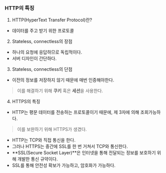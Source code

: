 ### HTTP의 특징
1. HTTP(HyperText Transfer Protocol)란?
- 데이터를 주고 받기 위한 프로토콜

2. Stateless, connectless의 장점
- 하나의 요청에 응답하므로 독립적이다.
- 서버 디자인이 간단하다.

3. Stateless, connectless의 단점
- 이전의 정보를 저장하지 않기 때문에 매번 인증해야한다.
> 이를 해결하기 위해 **쿠키** 혹은 **세션**을 사용한다.

4. HTTPS의 특징
- HTTP는 평문 데이터를 전송하는 프로토콜이기 때문에, 제 3자에 의해 조회가능하다.
> 이를 보완하기 위해 HTTPS가 생겼다.
- HTTP는 TCP와 직접 통신을 한다.
- 그러나 HTTPS는 중간에 SSL를 한 번 거쳐서 TCP와 통신한다.
- **SSL(Secure Socket Layer)**은 인터넷을 통해 전달되는 정보를 보호하기 위해 개발한 통신 규약이다.
- SSL를 통해 안전성 확보가 가능하고, 암호화가 가능하다.